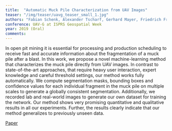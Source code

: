 ```yaml
---
title:  "Automatic Muck Pile Characterization from UAV Images"
teaser: "/img/teaser/uavg_teaser_small_1.jpg"
authors: "Fabian Schenk, Alexander Tscharf, Gerhard Mayer, Friedrich Fraundorfer"
conference: UAV-G at ISPRS Geospatial Week
year: 2019 (Oral)
comments: 
---
```


In open pit mining it is essential for processing and production scheduling to receive fast and accurate information about the fragmentation of a muck pile after a blast. In this work, we propose a novel machine-learning method that characterizes the muck pile directly from UAV images. In contrast to state-of-the-art approaches, that require heavy user interaction, expert knowledge and careful threshold settings, our method works fully automatically. We compute segmentation masks, bounding boxes and confidence values for each individual fragment in the muck pile on multiple scales to generate a globally consistent segmentation. Additionally, we recorded lab and real-world images to generate our own dataset for training the network. Our method shows very promising quantitative and qualitative results in all our experiments. Further, the results clearly indicate that our method generalizes to previously unseen data.

[Paper](/files/schenk_uavg_2019.pdf)
